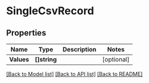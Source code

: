 # SingleCsvRecord

## Properties

Name | Type | Description | Notes
------------ | ------------- | ------------- | -------------
**Values** | **[]string** |  | [optional] 

[[Back to Model list]](../README.md#documentation-for-models) [[Back to API list]](../README.md#documentation-for-api-endpoints) [[Back to README]](../README.md)


